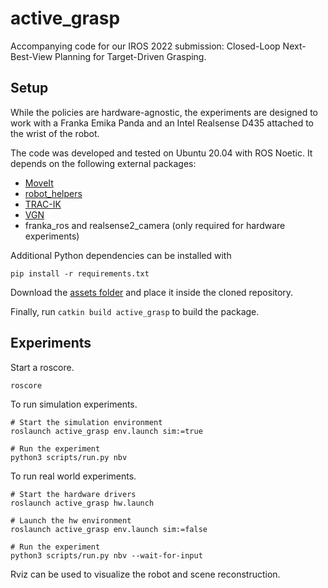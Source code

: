 # active_grasp

Accompanying code for our IROS 2022 submission: Closed-Loop Next-Best-View Planning for Target-Driven Grasping.

## Setup

While the policies are hardware-agnostic, the experiments are designed to work with a Franka Emika Panda and an Intel Realsense D435 attached to the wrist of the robot.

The code was developed and tested on Ubuntu 20.04 with ROS Noetic. It depends on the following external packages:

- [MoveIt](https://github.com/ros-planning/panda_moveit_config)
- [robot_helpers](https://github.com/mbreyer/robot_helpers)
- [TRAC-IK](http://wiki.ros.org/trac_ik)
- [VGN](https://github.com/ethz-asl/vgn/tree/devel)
- franka_ros and realsense2_camera (only required for hardware experiments)

Additional Python dependencies can be installed with

```
pip install -r requirements.txt
```

Download the [assets folder](https://drive.google.com/file/d/19NqFOrHaICXdT9NwmHSlHqWVlDDMGyeb/view) and place it inside the cloned repository.

Finally, run `catkin build active_grasp` to build the package.

## Experiments

Start a roscore.

```
roscore
```

To run simulation experiments.

```
# Start the simulation environment
roslaunch active_grasp env.launch sim:=true

# Run the experiment
python3 scripts/run.py nbv
```

To run real world experiments.

```
# Start the hardware drivers
roslaunch active_grasp hw.launch

# Launch the hw environment
roslaunch active_grasp env.launch sim:=false

# Run the experiment
python3 scripts/run.py nbv --wait-for-input
```

Rviz can be used to visualize the robot and scene reconstruction.
